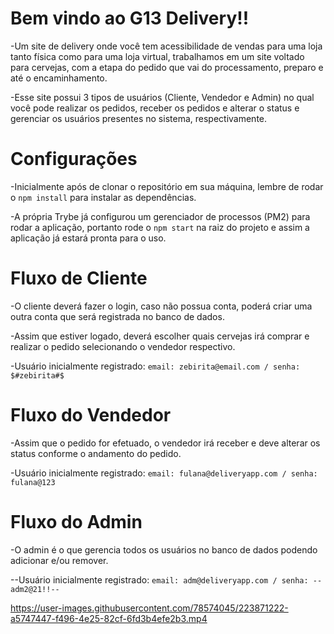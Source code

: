 # Bem vindo ao G13 Delivery!!

-Um site de delivery onde você tem acessibilidade de vendas para uma loja tanto física como para uma loja virtual, trabalhamos em um site voltado para cervejas, com a etapa do pedido que vai do processamento, preparo e até o encaminhamento.

-Esse site possui 3 tipos de usuários (Cliente, Vendedor e Admin) no qual você pode realizar os pedidos, receber os pedidos e alterar o status e gerenciar os usuários presentes no sistema, respectivamente.

# Configurações

-Inicialmente após de clonar o repositório em sua máquina, lembre de rodar o `npm install` para instalar as dependências.

-A própria Trybe já configurou um gerenciador de processos (PM2) para rodar a aplicação, portanto rode o `npm start` na raiz do projeto e assim a aplicação já estará pronta para o uso.

# Fluxo de Cliente

-O cliente deverá fazer o login, caso não possua conta, poderá criar uma outra conta que será registrada no banco de dados.

-Assim que estiver logado, deverá escolher quais cervejas irá comprar e realizar o pedido selecionando o vendedor respectivo.

-Usuário inicialmente registrado: 
` email: zebirita@email.com / senha: $#zebirita#$ `

# Fluxo do Vendedor

-Assim que o pedido for efetuado, o vendedor irá receber e deve alterar os status conforme o andamento do pedido.

-Usuário inicialmente registrado: 
` email: fulana@deliveryapp.com / senha: fulana@123 `

# Fluxo do Admin

-O admin é o que gerencia todos os usuários no banco de dados podendo adicionar e/ou remover.

--Usuário inicialmente registrado: 
` email: adm@deliveryapp.com / senha: --adm2@21!!-- `


https://user-images.githubusercontent.com/78574045/223871222-a5747447-f496-4e25-82cf-6fd3b4efe2b3.mp4


